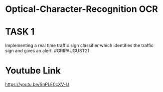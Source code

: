 # Optical-Character-Recognition OCR

# TASK 1

Implementing a real time traffic sign classifier which identifies the traffic sign
and gives an alert.
#GRIPAUGUST21

# Youtube Link
https://youtu.be/SnPLE0cXV-U
